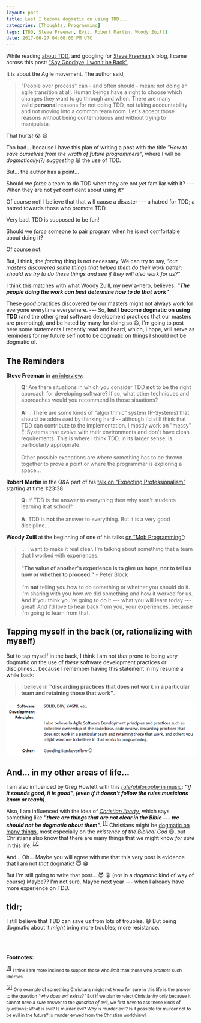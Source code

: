 ```yaml
---
layout: post
title: Lest I become dogmatic on using TDD...
categories: [Thoughts, Programming]
tags: [TDD, Steve Freeman, Evil, Robert Martin, Woody Zuill]
date: 2017-06-27 04:00:00 PM UTC
---
```


<!-- June 28, 2017 12:30:00 AM Philippine Time -->

While reading [about TDD](http://coding-is-like-cooking.info/2013/04/outside-in-development-with-double-loop-tdd/), and googling for [Steve Freeman](https://www.bookdepository.com/book/9780321503626?a_aid=jflaga)'s blog, I came across this post: ["Say Goodbye, I won't be Back"](http://blog.johanneslink.net/2011/12/02/say-goodbye-i-wont-be-back/)

It is about the Agile movement. The author said,

> "People over process" can - and often should - mean: not doing an agile transition at all. Human beings have a right to choose which changes they want to go through and when. There are many valid **personal** reasons for not doing TDD, not taking accountability and not moving into a common team room. Let's accept those reasons without being contemptuous and without trying to manipulate. 

That hurts! :sob: :laughing:

<!--more-->

Too bad... because I have this plan of writing a post with the title _"How to save ourselves from the wrath of future programmers"_, where I will be _dogmatically(?) suggesting_ :laughing: the use of TDD.

But... the author has a point...

Should we _force_ a team to do TDD when they are not _yet_ familiar with it? --- When they are not _yet_ confident about using it?

Of course not! I believe that that will cause a disaster --- a hatred for TDD; a hatred towards those who promote TDD.

Very bad. TDD is supposed to be fun!

Should we _force_ someone to pair program when he is not comfortable about doing it?

Of course not.

<!--
Should we _force_ someone to hand over his code for review when he does not like the idea of his code being reviewed?

Ummmm... I don't know. :smile:
-->

But, I think, the _forcing_ thing is not necessary. We can try to say, _"our masters discovered some things that helped them do their work better; should we try to do these things and see if they will also work for us?"_

I think this matches with what Woody Zuill, my new a-hero, believes: **_"The people doing the work can best determine how to do that work"_**

These _good_ practices discovered by our masters might not always work for everyone everytime everywhere. --- So, **lest I become dogmatic on using TDD** (and the other great software development practices that our masters are promoting), and be hated by many for doing so :laughing:, I'm going to post here some statements I recently read and heard, which, I hope, will serve as reminders for my future self not to be dogmatic on things I should not be dogmatic of.




## The Reminders

**Steve Freeman** in [an interview](http://blog.johanneslink.net/2014/05/02/veterans-of-tdd-steve-freeman/):

> **Q:** Are there situations in which you consider TDD **not** to be the right approach for developing software? If so, what other techniques and approaches would you recommend in those situations?
<br /><br />
> **A:** ...There are some kinds of "algorithmic" system (P-Systems) that should be addressed by thinking hard -- although I'd still think that TDD can contribute to the implementation. I mostly work on "messy" E-Systems that evolve with their environments and don't have clean requirements. This is where I think TDD, in its larger sense, is particularly appropriate.
<br /><br />
> Other possible exceptions are where something has to be thrown together to prove a point or where the programmer is exploring a space...



<!--
**Ralph Westphal** in a comment:

> If the "core philosphy" is "agile methods fundamentally expect teams to decide what process to follow and furthermore expect teams to actively and regularly change their process", then that's nothing more than **inspect & adapt**, which of course is a core technique for any conscious being, I'd say. So nothing special about agility...
-->



**Robert Martin** in the Q&A part of his [talk on "Expecting Professionalism"](https://youtu.be/BSaAMQVq01E?t=1h23m38s) starting at time 1:23:38

> **Q:** If TDD is the answer to everything then why aren't students learning it at school?
<br /><br />
> **A:** TDD is **not** the answer to everything. But it is a very good discipline...




**Woody Zuill** at the beginning of one of his talks [on "Mob Programming"](https://www.youtube.com/watch?v=sLEsWB1wZMA):

> ... I want to make it real clear. I'm talking about something that a team that I worked with experiences.
<br /><br />
> **"The value of another's experience is to give us hope, not to tell us how or whether to proceed."** - Peter Block
<br /><br />
> I'm **not** telling you how to do something or whether you should do it. I'm sharing with you how we did something and how it worked for us. And if you think you're going to do it --- what you will learn today --- great! And I'd love to hear back from you, your experiences, because I'm going to learn from that.


<!--more-->


## Tapping myself in the back (or, rationalizing with myself)

But to tap myself in the back, I think I am not _that_ prone to being very dogmatic on the use of _these_ software development practices or disciplines... because I remember having this statement in my resume a while back:

> I believe in **"discarding practices that does not work in a particular team and retaining those that work"**.

![resume-clip-on-software-dev-principles.png](/images/2017/resume-clip-on-software-dev-principles.png)

## And... in my other areas of life...

I am also influenced by Greg Howlett with this [_rule/philosophy_ in music](https://greghowlett.com/blog/music-philosophy/absolutes.aspx): _**"if it sounds good, it is good", (even if it doesn't follow the rules musicians know or teach)**_.

Also, I am influenced with the idea of [_Christian liberty_](https://www.gotquestions.org/Christian-liberty.html), which says something like _**"there are things that are not clear in the Bible --- we should not be dogmatic about them".**_ <sup id="footnote-indicator-1">[[1]](#footnote-1)</sup>
Christians might be [dogmatic on many things](https://noneutrality.org/2015/11/17/the-myth-of-neutrality/), most especially on the _existence of the Biblical God_ :laughing:, but Christians also know that there are many things that we might know _for sure_ in this life. <sup id="footnote-indicator-2">[[2]](#footnote-2)</sup>

And... Oh... Maybe you will agree with me that this very post is evidence that I am not _that_ dogmatic! :innocent: :grin:

But I'm still going to write that post... :smiling_imp: :stuck_out_tongue: (not in a _dogmatic_ kind of way of course) Maybe?? I'm not sure. Maybe next year --- when I already have more experience on TDD.

## tldr;

I still believe that TDD can save us from lots of troubles. :smile: But being dogmatic about it _might_ bring more troubles; more resistance.



<!-- 
Because, as what Uncle Bob Martin said, "TDD might not be the answer for everything, but it is a very good discipline."

I want to be disciplined; but I don't want to be alone.

Nganong ni-inter!
-->

<br /><br />

**Footnotes:**

<sup id="footnote-1">[[1]](#footnote-indicator-1)</sup> 
<small>I think I am more inclined to support those who _limit_ than those who _promote_  such liberties.</small>

<sup id="footnote-2">[[2]](#footnote-indicator-2)</sup> 
<small>One example of something Christians might not know for sure in this life is the answer to the question _"why does evil exists?"_ But if we plan to reject Christianity only because it cannot have a _sure_ answer to the _question of evil_, we first have to ask these kinds of questions: What is evil? Is murder evil? Why is murder evil? Is it possible for murder not to be evil in the future? Is murder evwed from the Christian worldview!
</small>